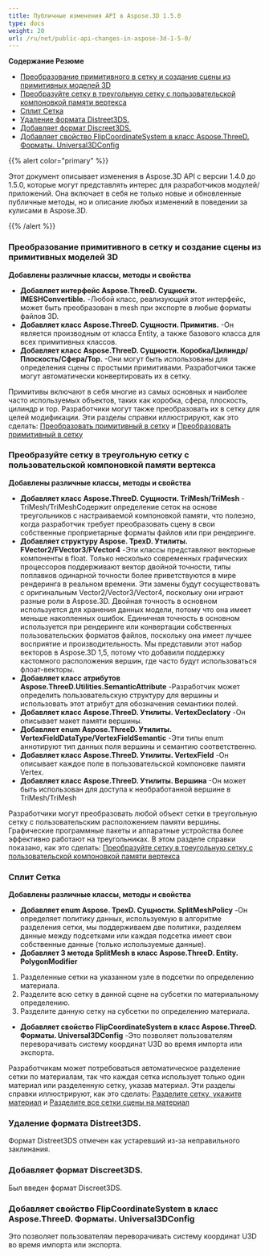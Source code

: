 ```yaml
---
title: Публичные изменения API в Aspose.3D 1.5.0
type: docs
weight: 20
url: /ru/net/public-api-changes-in-aspose-3d-1-5-0/
---
```

**Содержание Резюме**

- [Преобразование примитивного в сетку и создание сцены из примитивных моделей 3D](#PublicAPIChangesinAspose.3D1.5.0-ConvertthePrimitivetoaMeshandCreateaScenefromPrimitive3DModels)
- [Преобразуйте сетку в треугольную сетку с пользовательской компоновкой памяти вертекса](#PublicAPIChangesinAspose.3D1.5.0-ConvertaMeshtoTriangleMeshwithCustomMemoryLayoutoftheVertex)
- [Сплит Сетка](#PublicAPIChangesinAspose.3D1.5.0-SplitMesh)
- [Удаление формата Distreet3DS.](#PublicAPIChangesinAspose.3D1.5.0-RemovalofDistreet3DSformat.)
- [Добавляет формат Discreet3DS.](#PublicAPIChangesinAspose.3D1.5.0-AddsDiscreet3DSformat.)
- [Добавляет свойство FlipCoordinateSystem в класс Aspose.ThreeD. Форматы. Universal3DConfig](#PublicAPIChangesinAspose.3D1.5.0-AddspropertyFlipCoordinateSysteminclassAspose.ThreeD.Formats.Universal3DConfig)

{{% alert color="primary" %}} 

Этот документ описывает изменения в Aspose.3D API с версии 1.4.0 до 1.5.0, которые могут представлять интерес для разработчиков модулей/приложений. Она включает в себя не только новые и обновленные публичные методы, но и описание любых изменений в поведении за кулисами в Aspose.3D.

{{% /alert %}} 
###  **Преобразование примитивного в сетку и создание сцены из примитивных моделей 3D**
**Добавлены различные классы, методы и свойства**

- **Добавляет интерфейс Aspose.ThreeD. Сущности. IMESHConvertible.** 
-Любой класс, реализующий этот интерфейс, может быть преобразован в mesh при экспорте в любые форматы файлов 3D.
- **Добавляет класс Aspose.ThreeD. Сущности. Примитив.** 
-Он является производным от класса Entity, а также базового класса для всех примитивных классов.
- **Добавляет класс Aspose.ThreeD. Сущности. Коробка/Цилиндр/Плоскость/Сфера/Тор.** 
-Они могут быть использованы для определения сцены с простыми примитивами. Разработчики также могут автоматически конвертировать их в сетку.

Примитивы включают в себя многие из самых основных и наиболее часто используемых объектов, таких как коробка, сфера, плоскость, цилиндр и тор. Разработчики могут также преобразовать их в сетку для целей модификации. Эти разделы справки иллюстрируют, как это сделать: [Преобразовать примитивный в сетку](http://www.aspose.com/docs/display/3dnet/Create+a+Scene+from+Primitive+3D+Models) и [Преобразовать примитивный в сетку](http://www.aspose.com/docs/display/3dnet/Convert+a+Mesh+to+Triangle+Mesh+and+Primitive+to+a+Mesh#ConvertaMeshtoTriangleMeshandPrimitivetoaMesh-ConvertthePrimitivetoaMesh)
###  **Преобразуйте сетку в треугольную сетку с пользовательской компоновкой памяти вертекса**
**Добавлены различные классы, методы и свойства**

- **Добавляет класс Aspose.ThreeD. Сущности. TriMesh/TriMesh<T>** 
-TriMesh/TriMesh<T>Содержит определение сеток на основе треугольников с настраиваемой компоновкой памяти, что полезно, когда разработчик требует преобразовать сцену в свои собственные проприетарные форматы файлов или при рендеринге.
- **Добавляет структуру Aspose. ТрехD. Утилиты. FVector2/FVector3/FVector4** 
-Эти классы представляют векторные компоненты в float. Только несколько современных графических процессоров поддерживают вектор двойной точности, типы поплавков одинарной точности более приветствуются в мире рендеринга в реальном времени. Эти замены будут сосуществовать с оригинальным Vector2/Vector3/Vector4, поскольку они играют разные роли в Aspose.3D. Двойная точность в основном используется для хранения данных модели, потому что она имеет меньше накопленных ошибок. Единичная точность в основном используется при рендеринге или конвертации собственных пользовательских форматов файлов, поскольку она имеет лучшее восприятие и производительность. Мы представили этот набор векторов в Aspose.3D 1,5, потому что добавили поддержку кастомного расположения вершин, где часто будут использоваться флоат-векторы.
- **Добавляет класс атрибутов Aspose.ThreeD.Utilities.SemanticAttribute** 
-Разработчик может определить пользовательскую структуру для вершины и использовать этот атрибут для обозначения семантики полей.
- **Добавляет класс Aspose.ThreeD. Утилиты. VertexDeclatory** 
-Он описывает макет памяти вершины.
- **Добавляет enum Aspose.ThreeD. Утилиты. VertexFieldDataType/VertexFieldSemantic** 
-Эти типы enum аннотируют тип данных поля вершины и семантию соответственно.
- **Добавляет класс Aspose.ThreeD. Утилиты. VertexField** 
-Он описывает каждое поле в пользовательской компоновке памяти Vertex.
- **Добавляет класс Aspose.ThreeD. Утилиты. Вершина** 
-Он может быть использован для доступа к необработанной вершине в TriMesh/TriMesh<T>

Разработчики могут преобразовать любой объект сетки в треугольную сетку с пользовательским расположением памяти вершины. Графические программные пакеты и аппаратные устройства более эффективно работают на треугольниках. В этом разделе справки показано, как это сделать: [Преобразуйте сетку в треугольную сетку с пользовательской компоновкой памяти вертекса](http://www.aspose.com/docs/display/3dnet/Convert+a+Mesh+to+Triangle+Mesh+and+Primitive+to+a+Mesh#ConvertaMeshtoTriangleMeshandPrimitivetoaMesh-struct)
###  **Сплит Сетка**
**Добавлены различные классы, методы и свойства**

- **Добавляет enum Aspose. ТрехD. Сущности. SplitMeshPolicy** 
-Он определяет политику данных, используемую в алгоритме разделения сетки, мы поддерживаем две политики, разделяем данные между подсетками или каждая подсетка имеет свои собственные данные (только используемые данные).
- **Добавляет 3 метода SplitMesh в класс Aspose.ThreeD. Entity. PolygonModifier** 
1. Разделенные сетки на указанном узле в подсетки по определению материала.
1. Разделите всю сетку в данной сцене на субсетки по материальному определению.
1. Разделите данную сетку на субсетки по определению материала.
- **Добавляет свойство FlipCoordinateSystem в класс Aspose.ThreeD. Форматы. Universal3DConfig** 
-Это позволяет пользователям переворачивать систему координат U3D во время импорта или экспорта.

Разработчикам может потребоваться автоматическое разделение сетки по материалам, так что каждая сетка использует только один материал или разделенную сетку, указав материал. Эти разделы справки иллюстрируют, как это сделать: [Разделите сетку, укажите материал](http://www.aspose.com/docs/display/3dnet/Split+Mesh#SplitMesh-SplitaMeshbySpecifyingtheMaterial) и [Разделите все сетки сцены на материал](http://www.aspose.com/docs/display/3dnet/Split+Mesh#SplitMesh-SplitAllMeshesofaScenePerMaterial)
###  **Удаление формата Distreet3DS.**
Формат Distreet3DS отмечен как устаревший из-за неправильного заклинания.
###  **Добавляет формат Discreet3DS.**
Был введен формат Discreet3DS.
###  **Добавляет свойство FlipCoordinateSystem в класс Aspose.ThreeD. Форматы. Universal3DConfig**
Это позволяет пользователям переворачивать систему координат U3D во время импорта или экспорта.
